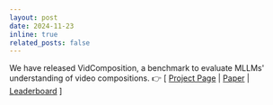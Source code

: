 ```yaml
---
layout: post
date: 2024-11-23
inline: true
related_posts: false
---
```



We have released VidComposition, a benchmark to evaluate MLLMs' understanding of video compositions. 
👉 [ [Project Page](https://yunlong10.github.io/VidComposition/) | [Paper](https://arxiv.org/abs/2411.10979) | [Leaderboard](https://yunlong10.github.io/VidComposition/#leaderboard) ]